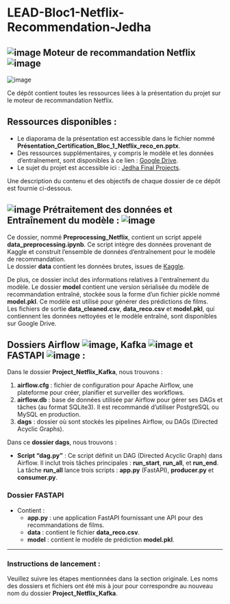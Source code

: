 # LEAD-Bloc1-Netflix-Recommendation-Jedha
## ![image](https://github.com/billel0912/LEAD-Bloc1-Netflix-Recommendation-Jedha/assets/114284427/f17d64a9-3922-4cee-87dc-9b881085659c) Moteur de recommandation Netflix ![image](https://github.com/billel0912/LEAD-Bloc1-Netflix-Recommendation-Jedha/assets/114284427/f17d64a9-3922-4cee-87dc-9b881085659c)
![image](https://github.com/billel0912/LEAD-Bloc1-Netflix-Recommendation-Jedha/assets/114284427/2f002cd8-a41b-4e93-a357-b8eba4d86e69)

Ce dépôt contient toutes les ressources liées à la présentation du projet sur le moteur de recommandation Netflix.

## Ressources disponibles :

- Le diaporama de la présentation est accessible dans le fichier nommé **Présentation_Certification_Bloc_1_Netflix_reco_en.pptx**.  
- Des ressources supplémentaires, y compris le modèle et les données d’entraînement, sont disponibles à ce lien : [Google Drive](https://drive.google.com/drive/folders/14qz8C2JKb7AuaLz6VbQjgEoHbhNFNw5S?usp=drive_link).  
- Le sujet du projet est accessible ici : [Jedha Final Projects](https://app.jedha.co/course/final-projects-l/netflix-automation-engine-l).  

Une description du contenu et des objectifs de chaque dossier de ce dépôt est fournie ci-dessous.

## ![image](https://github.com/billel0912/LEAD-Bloc1-Netflix-Recommendation-Jedha/assets/114284427/54ed3921-f6f6-4603-92b7-89904323f64d) Prétraitement des données et Entraînement du modèle : ![image](https://github.com/billel0912/LEAD-Bloc1-Netflix-Recommendation-Jedha/assets/114284427/3b255f3b-1bc7-4eb1-9c02-512b41a4839b)

Ce dossier, nommé **Preprocessing_Netflix**, contient un script appelé **data_preprocessing.ipynb**. Ce script intègre des données provenant de Kaggle et construit l’ensemble de données d’entraînement pour le modèle de recommandation.  
Le dossier **data** contient les données brutes, issues de [Kaggle](https://www.kaggle.com/code/laowingkin/netflix-movie-recommendation).  

De plus, ce dossier inclut des informations relatives à l'entraînement du modèle. Le dossier **model** contient une version sérialisée du modèle de recommandation entraîné, stockée sous la forme d’un fichier pickle nommé **model.pkl**. Ce modèle est utilisé pour générer des prédictions de films.  
Les fichiers de sortie **data_cleaned.csv**, **data_reco.csv** et **model.pkl**, qui contiennent les données nettoyées et le modèle entraîné, sont disponibles sur Google Drive.

## Dossiers Airflow ![image](https://github.com/billel0912/LEAD-Bloc1-Netflix-Recommendation-Jedha/assets/114284427/9679373f-f151-4117-9696-7a712769d2e4), Kafka ![image](https://github.com/billel0912/LEAD-Bloc1-Netflix-Recommendation-Jedha/assets/114284427/8a330337-5048-4ce4-9e7b-7e24e0362887) et FASTAPI ![image](https://github.com/billel0912/LEAD-Bloc1-Netflix-Recommendation-Jedha/assets/114284427/92dbeb3f-bb06-442a-81f9-e661b7754ada) :

Dans le dossier **Project_Netflix_Kafka**, nous trouvons :

1. **airflow.cfg** : fichier de configuration pour Apache Airflow, une plateforme pour créer, planifier et surveiller des workflows.
2. **airflow.db** : base de données utilisée par Airflow pour gérer ses DAGs et tâches (au format SQLite3). Il est recommandé d’utiliser PostgreSQL ou MySQL en production.  
3. **dags** : dossier où sont stockés les pipelines Airflow, ou DAGs (Directed Acyclic Graphs).  

Dans ce **dossier dags**, nous trouvons :  
- **Script “dag.py”** : Ce script définit un DAG (Directed Acyclic Graph) dans Airflow. Il inclut trois tâches principales : **run_start**, **run_all**, et **run_end**. La tâche **run_all** lance trois scripts : **app.py** (FastAPI), **producer.py** et **consumer.py**.  

### Dossier **FASTAPI**
- Contient :  
  - **app.py** : une application FastAPI fournissant une API pour des recommandations de films.  
  - **data** : contient le fichier **data_reco.csv**.  
  - **model** : contient le modèle de prédiction **model.pkl**.

---

### Instructions de lancement :
Veuillez suivre les étapes mentionnées dans la section originale. Les noms des dossiers et fichiers ont été mis à jour pour correspondre au nouveau nom du dossier **Project_Netflix_Kafka**.


